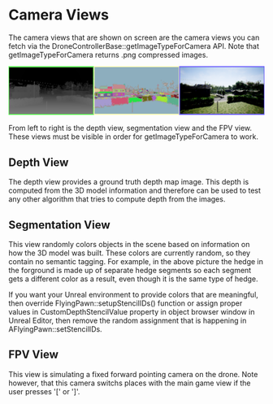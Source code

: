 # Camera Views

The camera views that are shown on screen are the camera views you can fetch via the DroneControllerBase::getImageTypeForCamera API.
Note that getImageTypeForCamera returns .png compressed images.

![Cameras](images/cameras.png)

From left to right is the depth view, segmentation view and the FPV view.  These views must be visible in order for
getImageTypeForCamera to work.

## Depth View

The depth view provides a ground truth depth map image.  This depth is computed from the 3D model information and therefore can
be used to test any other algorithm that tries to compute depth from the images.

## Segmentation View

This view randomly colors objects in the scene based on information on how the 3D model was built.  These colors are currently
random, so they contain no semantic tagging.  For example, in the above picture the hedge in the forground is made up of separate
hedge segments so each segment gets a different color as a result, even though it is the same type of hedge.

If you want your Unreal environment to provide colors that are meaningful, then override FlyingPawn::setupStencilIDs() function or 
assign proper values in CustomDepthStencilValue property in object browser window in Unreal Editor, then remove the random 
assignment that is happening in AFlyingPawn::setStencilIDs.

## FPV View

This view is simulating a fixed forward pointing camera on the drone.  Note however, that this camera switchs places with the
main game view if the user presses '[' or ']'.  
